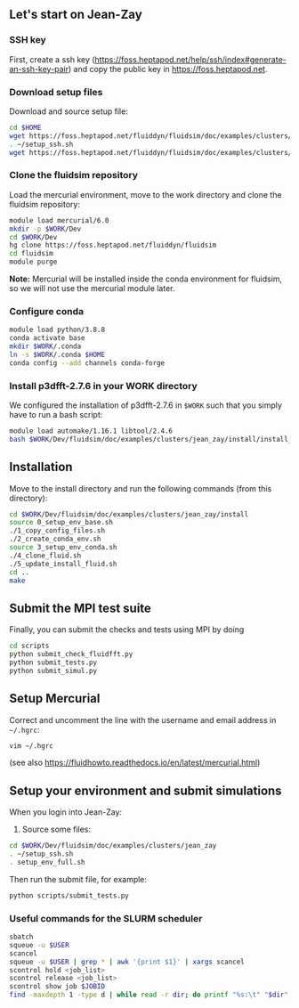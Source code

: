 ## Let's start on Jean-Zay

### SSH key

First, create a ssh key
(https://foss.heptapod.net/help/ssh/index#generate-an-ssh-key-pair) and copy the public
key in https://foss.heptapod.net.

### Download setup files

Download and source setup file:

```bash
cd $HOME
wget https://foss.heptapod.net/fluiddyn/fluidsim/doc/examples/clusters/jean_zay/conf_files/setup_ssh.sh
. ~/setup_ssh.sh
wget https://foss.heptapod.net/fluiddyn/fluidsim/doc/examples/clusters/jean_zay/conf_files/.hgrc
```

### Clone the fluidsim repository

Load the mercurial environment, move to the work directory and clone the fluidsim
repository:

```bash
module load mercurial/6.0
mkdir -p $WORK/Dev
cd $WORK/Dev
hg clone https://foss.heptapod.net/fluiddyn/fluidsim
cd fluidsim
module purge
```

**Note:** Mercurial will be installed inside the conda environment for fluidsim, so we
will not use the mercurial module later.

### Configure conda

```bash
module load python/3.8.8
conda activate base
mkdir $WORK/.conda
ln -s $WORK/.conda $HOME
conda config --add channels conda-forge
```

### Install p3dfft-2.7.6 in your WORK directory

We configured the installation of p3dfft-2.7.6 in `$WORK` such that you simply have to
run a bash script:

```bash
module load automake/1.16.1 libtool/2.4.6
bash $WORK/Dev/fluidsim/doc/examples/clusters/jean_zay/install/install_p3dfft.sh
```

## Installation

Move to the install directory and run the following commands (from this directory):

```bash
cd $WORK/Dev/fluidsim/doc/examples/clusters/jean_zay/install
source 0_setup_env_base.sh
./1_copy_config_files.sh
./2_create_conda_env.sh
source 3_setup_env_conda.sh
./4_clone_fluid.sh
./5_update_install_fluid.sh
cd ..
make
```

## Submit the MPI test suite

Finally, you can submit the checks and tests using MPI by doing

```bash
cd scripts
python submit_check_fluidfft.py
python submit_tests.py
python submit_simul.py
```

## Setup Mercurial

Correct and uncomment the line with the username and email address in `~/.hgrc`:

```bash
vim ~/.hgrc
```

(see also https://fluidhowto.readthedocs.io/en/latest/mercurial.html)

## Setup your environment and submit simulations

When you login into Jean-Zay:

1. Source some files:

```bash
cd $WORK/Dev/fluidsim/doc/examples/clusters/jean_zay
. ~/setup_ssh.sh
. setup_env_full.sh
```

Then run the submit file, for example:

```bash
python scripts/submit_tests.py
```

### Useful commands for the SLURM scheduler

```bash
sbatch
squeue -u $USER
scancel
squeue -u $USER | grep * | awk '{print $1}' | xargs scancel
scontrol hold <job_list>
scontrol release <job_list>
scontrol show job $JOBID
find -maxdepth 1 -type d | while read -r dir; do printf "%s:\t" "$dir"; find "$dir" -type f | wc -l; done
```
